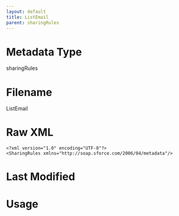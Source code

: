 ```yaml
---
layout: default
title: ListEmail
parent: sharingRules
---
```

# Metadata Type
sharingRules


# Filename 
ListEmail


# Raw XML
```
<?xml version="1.0" encoding="UTF-8"?>
<SharingRules xmlns="http://soap.sforce.com/2006/04/metadata"/>
```


# Last Modified


# Usage
